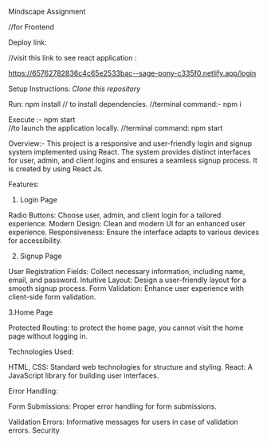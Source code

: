 
 Mindscape Assignment 
 
//for Frontend


Deploy link: 

//visit this link to see react application :

https://65762782836c4c65e2533bac--sage-pony-c335f0.netlify.app/login


Setup Instructions:
*Clone this repository*

Run: npm install
// to install dependencies.
//terminal command:- npm i    

Execute :-  npm start     
 //to launch the application locally.
//terminal command: npm start     



 Overview:- 
This project is a responsive and user-friendly login and signup system implemented using React. The system provides distinct interfaces for user, admin, and client logins and ensures a seamless signup process. It is created by using React Js.

 Features:
1. Login Page

Radio Buttons: Choose user, admin, and client login for a tailored experience.
Modern Design: Clean and modern UI for an enhanced user experience.
Responsiveness: Ensure the interface adapts to various devices for accessibility.

2. Signup Page

User Registration Fields: Collect necessary information, including name, email, and password.
Intuitive Layout: Design a user-friendly layout for a smooth signup process.
Form Validation: Enhance user experience with client-side form validation.

3.Home Page 

Protected Routing: to protect the home page, you cannot visit the home page without logging in.

 Technologies Used:

HTML, CSS: Standard web technologies for structure and styling.
React: A JavaScript library for building user interfaces.


 Error Handling: 

Form Submissions: Proper error handling for form submissions.

Validation Errors: Informative messages for users in case of validation errors.
Security

